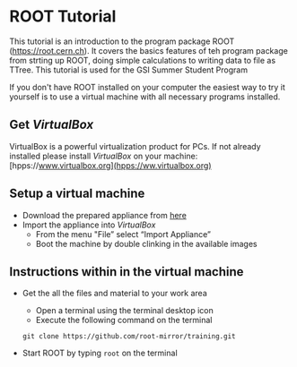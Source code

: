 # ROOT Tutorial

This tutorial is an introduction to the program package ROOT
(https://root.cern.ch). It covers the basics features of teh program package
from strting up ROOT, doing simple calculations to writing data to file as
TTree.
This tutorial is used for the GSI Summer Student Program 

If you don't have ROOT installed on your computer the easiest way to try
it yourself is to use a virtual machine with all necessary programs
installed. 

## Get *VirtualBox*

VirtualBox is a powerful virtualization product for PCs. If not already
installed please install *VirtualBox* on your machine: [hpps://www.virtualbox.org](hpps://ww.virtualbox.org)

## Setup a virtual machine
- Download the prepared appliance from [here](https://fairroot.gsi.de/downloads/ROOT-Tutorial.ova)
- Import the appliance into *VirtualBox*
   - From the menu "File” select “Import Appliance”
   - Boot the machine by double clinking in the available images

## Instructions within in the virtual machine
- Get the all the files and material to your work area
   - Open a terminal using the terminal desktop icon
   - Execute the following command on the terminal

    `git clone https://github.com/root-mirror/training.git`

- Start ROOT by typing `root` on the terminal


